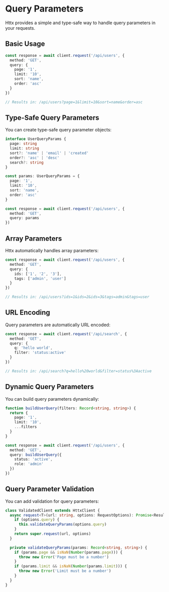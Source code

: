 # Query Parameters

Httx provides a simple and type-safe way to handle query parameters in your requests.

## Basic Usage

```typescript
const response = await client.request('/api/users', {
  method: 'GET',
  query: {
    page: '1',
    limit: '10',
    sort: 'name',
    order: 'asc'
  }
})

// Results in: /api/users?page=1&limit=10&sort=name&order=asc
```

## Type-Safe Query Parameters

You can create type-safe query parameter objects:

```typescript
interface UserQueryParams {
  page: string
  limit: string
  sort?: 'name' | 'email' | 'created'
  order?: 'asc' | 'desc'
  search?: string
}

const params: UserQueryParams = {
  page: '1',
  limit: '10',
  sort: 'name',
  order: 'asc'
}

const response = await client.request('/api/users', {
  method: 'GET',
  query: params
})
```

## Array Parameters

Httx automatically handles array parameters:

```typescript
const response = await client.request('/api/users', {
  method: 'GET',
  query: {
    ids: ['1', '2', '3'],
    tags: ['admin', 'user']
  }
})

// Results in: /api/users?ids=1&ids=2&ids=3&tags=admin&tags=user
```

## URL Encoding

Query parameters are automatically URL encoded:

```typescript
const response = await client.request('/api/search', {
  method: 'GET',
  query: {
    q: 'hello world',
    filter: 'status:active'
  }
})

// Results in: /api/search?q=hello%20world&filter=status%3Aactive
```

## Dynamic Query Parameters

You can build query parameters dynamically:

```typescript
function buildUserQuery(filters: Record<string, string>) {
  return {
    page: '1',
    limit: '10',
    ...filters
  }
}

const response = await client.request('/api/users', {
  method: 'GET',
  query: buildUserQuery({
    status: 'active',
    role: 'admin'
  })
})
```

## Query Parameter Validation

You can add validation for query parameters:

```typescript
class ValidatedClient extends HttxClient {
  async request<T>(url: string, options: RequestOptions): Promise<Result<HttxResponse<T>, Error>> {
    if (options.query) {
      this.validateQueryParams(options.query)
    }
    return super.request(url, options)
  }

  private validateQueryParams(params: Record<string, string>) {
    if (params.page && isNaN(Number(params.page))) {
      throw new Error('Page must be a number')
    }
    if (params.limit && isNaN(Number(params.limit))) {
      throw new Error('Limit must be a number')
    }
  }
}
```
